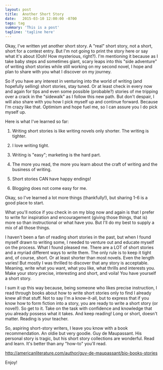 ```yaml
---
layout: post
title:  Another Short Story
date:   2015-03-10 12:00:00 -0700
tags: tag
summary: 'This is a post'
tagline: 'tagline here'
---
```


Okay, I've written yet another short story. A "real" short story, not a short, short for a contest entry. But I'm not going to print the story here or say what it's about (Ooh! How mysterious, right?). I'm mentioning it because as I take baby steps and sometimes giant, scary leaps into this "side adventure" of writing short stories while still working on my second novel, I hope and plan to share with you what I discover on my journey.

So if you have any interest in venturing into the world of writing (and hopefully selling) short stories, stay tuned. Or at least check in every now and again for tips and even some possible (probable?) stories of me tripping over a crack in the "sidewalk" as I follow this new path. But don't despair, I will also share with you how I pick myself up and continue forward. Because I'm crazy like that. Optimism and hope fuel me, so I can assure you I do pick myself up.

Here is what I've learned so far:

1. Writing short stories is like writing novels only shorter. The writing is tighter.

2. I love writing tight.

3. Writing is "easy"; marketing is the hard part.

4. The more you read, the more you learn about the craft of writing and the business of writing.

5. Short stories CAN have happy endings!

6. Blogging does not come easy for me.

Okay, so I've learned a lot more things (thankfully!), but sharing 1-6 is a good place to start.

What you'll notice if you check in on my blog now and again is that I prefer to write for inspiration and encouragement (giving those things, that is) more so than instructional or what have you. But I'll do my best to supply a mix of all those things.

I haven't been a fan of reading short stories in the past, but when I found myself drawn to writing some, I needed to venture out and educate myself on the process. What I found pleased me. There are a LOT of short stories and a myriad different ways to write them. The only rule is to keep it tight and, of course, short. Or at least shorter than most novels. Even the length varies! But mostly I was thrilled to discover that any story is acceptable. Meaning, write what you want, what you like, what thrills and interests you. Make your story precise, interesting and short, and voila! You have yourself a short story.

I sum it up this way because, being someone who likes precise instruction, I read through books about how to write short stories only to find I already knew all that stuff. Not to say I'm a know-it-all, but to express that if you know how to form fiction into a story, you are ready to write a short story (or novel!). So get to it. Take on the task with confidence and knowledge that you already possess what it takes. And keep reading! Long or short, doesn't matter. Reading is your teacher.

So, aspiring short-story writers, I leave you know with a book recommendation. An oldie but very goodie. Guy de Maupassant. His personal story is tragic, but his short story collections are wonderful. Read and learn. It's better than any "how-to" you'll read.

<a href="http://americanliterature.com/author/guy-de-maupassant/bio-books-stories" rel="nofollow">http://americanliterature.com/author/guy-de-maupassant/bio-books-stories</a>

Enjoy!